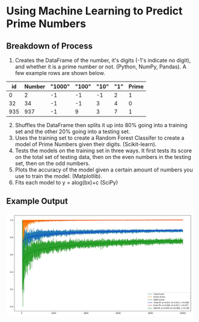 # Using Machine Learning to Predict Prime Numbers


## Breakdown of Process
1. Creates the DataFrame of the number, it's digits (-1's indicate no digit), and whether it is a prime number or not. (Python, NumPy, Pandas). A few example rows are shown below.

id | Number | "1000" | "100" | "10" | "1" | Prime 
--- | --- | --- | --- | --- | --- | ---
0 | 2 | -1 | -1 | -1 | 2 | 1
32 | 34 | -1 | -1 | 3 | 4 | 0
935 | 937 | -1 | 9 | 3 | 7 | 1

2. Shuffles the DataFrame then splits it up into 80% going into a training set and the other 20% going into a testing set.
3. Uses the training set to create a Random Forest Classifer to create a model of Prime Numbers given their digits. (Scikit-learn).
4. Tests the models on the training set in three ways.  It first tests its score on the total set of testing data, then on the even numbers in the testing set, then on the odd numbers.  
5. Plots the accuracy of the model given a certain amount of numbers you use to train the model.  (Matplotlib).
6. Fits each model to y = alog(bx)+c (SciPy) 

## Example Output
<img src="example.jpg" width="500px"/>
